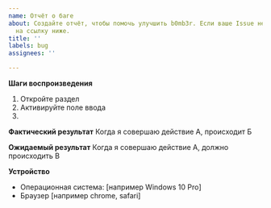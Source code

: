 ```yaml
---
name: Отчёт о баге
about: Создайте отчёт, чтобы помочь улучшить b0mb3r. Если ваше Issue не о баге, нажмите
  на ссылку ниже.
title: ''
labels: bug
assignees: ''

---
```


**Шаги воспроизведения**
1. Откройте раздел 
2. Активируйте поле ввода 
3. 

**Фактический результат**
Когда я совершаю действие А, происходит Б

**Ожидаемый результат**
Когда я совершаю действие А, должно происходить В

**Устройство**
 - Операционная система: [например Windows 10 Pro]
 - Браузер [например chrome, safari]
